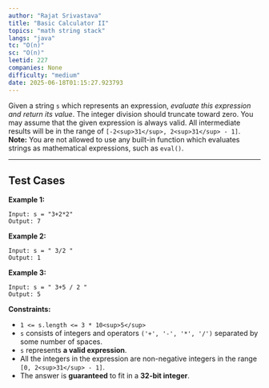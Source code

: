 ```yaml
---
author: "Rajat Srivastava"
title: "Basic Calculator II"
topics: "math string stack"
langs: "java"
tc: "O(n)"
sc: "O(n)"
leetid: 227
companies: None
difficulty: "medium"
date: 2025-06-18T01:15:27.923793
---
```

Given a string `s` which represents an expression, *evaluate this expression and return its value*. 
The integer division should truncate toward zero.
You may assume that the given expression is always valid. All intermediate results will be in the range of `[-2<sup>31</sup>, 2<sup>31</sup> - 1]`.
**Note:** You are not allowed to use any built-in function which evaluates strings as mathematical expressions, such as `eval()`.
 
---
## Test Cases
**Example 1:**
```
Input: s = "3+2*2"
Output: 7
```
**Example 2:**
```
Input: s = " 3/2 "
Output: 1
```

**Example 3:**
```
Input: s = " 3+5 / 2 "
Output: 5
```
 
**Constraints:**
	
* `1 <= s.length <= 3 * 10<sup>5</sup>`
* `s` consists of integers and operators `('+', '-', '*', '/')` separated by some number of spaces.
* `s` represents **a valid expression**.
* All the integers in the expression are non-negative integers in the range `[0, 2<sup>31</sup> - 1]`.
* The answer is **guaranteed** to fit in a **32-bit integer**.

        